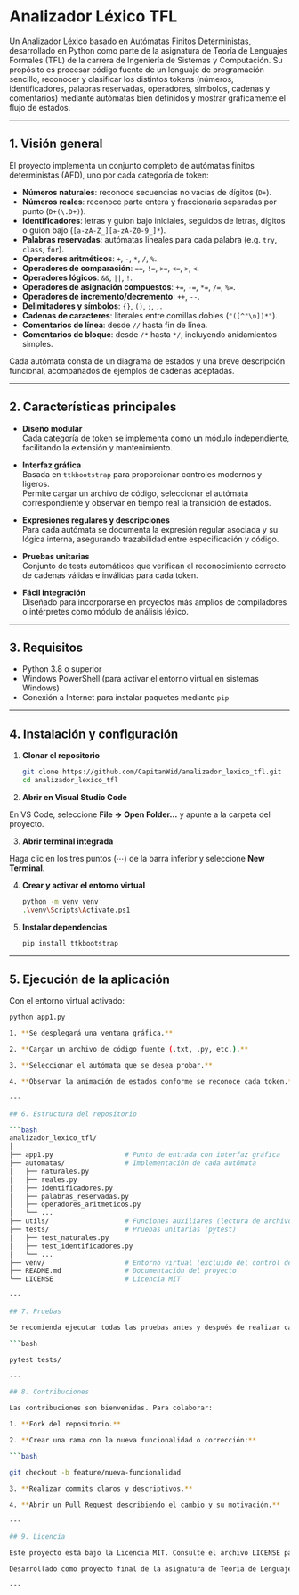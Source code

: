 # Analizador Léxico TFL

Un Analizador Léxico basado en Autómatas Finitos Deterministas, desarrollado en Python como parte de la asignatura de Teoría de Lenguajes Formales (TFL) de la carrera de Ingeniería de Sistemas y Computación. Su propósito es procesar código fuente de un lenguaje de programación sencillo, reconocer y clasificar los distintos tokens (números, identificadores, palabras reservadas, operadores, símbolos, cadenas y comentarios) mediante autómatas bien definidos y mostrar gráficamente el flujo de estados.

---

## 1. Visión general

El proyecto implementa un conjunto completo de autómatas finitos deterministas (AFD), uno por cada categoría de token:

- **Números naturales**: reconoce secuencias no vacías de dígitos (`D+`).
- **Números reales**: reconoce parte entera y fraccionaria separadas por punto (`D+(\.D+)`).
- **Identificadores**: letras y guion bajo iniciales, seguidos de letras, dígitos o guion bajo (`[a-zA-Z_][a-zA-Z0-9_]*`).
- **Palabras reservadas**: autómatas lineales para cada palabra (e.g. `try`, `class`, `for`).
- **Operadores aritméticos**: `+`, `-`, `*`, `/`, `%`.
- **Operadores de comparación**: `==`, `!=`, `>=`, `<=`, `>`, `<`.
- **Operadores lógicos**: `&&`, `||`, `!`.
- **Operadores de asignación compuestos**: `+=`, `-=`, `*=`, `/=`, `%=`.
- **Operadores de incremento/decremento**: `++`, `--`.
- **Delimitadores y símbolos**: `{}`, `()`, `;`, `,`.
- **Cadenas de caracteres**: literales entre comillas dobles (`"([^"\n])*"`).
- **Comentarios de línea**: desde `//` hasta fin de línea.
- **Comentarios de bloque**: desde `/*` hasta `*/`, incluyendo anidamientos simples.

Cada autómata consta de un diagrama de estados y una breve descripción funcional, acompañados de ejemplos de cadenas aceptadas.

---

## 2. Características principales

- **Diseño modular**  
  Cada categoría de token se implementa como un módulo independiente, facilitando la extensión y mantenimiento.

- **Interfaz gráfica**  
  Basada en `ttkbootstrap` para proporcionar controles modernos y ligeros.  
  Permite cargar un archivo de código, seleccionar el autómata correspondiente y observar en tiempo real la transición de estados.

- **Expresiones regulares y descripciones**  
  Para cada autómata se documenta la expresión regular asociada y su lógica interna, asegurando trazabilidad entre especificación y código.

- **Pruebas unitarias**  
  Conjunto de tests automáticos que verifican el reconocimiento correcto de cadenas válidas e inválidas para cada token.

- **Fácil integración**  
  Diseñado para incorporarse en proyectos más amplios de compiladores o intérpretes como módulo de análisis léxico.

---

## 3. Requisitos

- Python 3.8 o superior  
- Windows PowerShell (para activar el entorno virtual en sistemas Windows)  
- Conexión a Internet para instalar paquetes mediante `pip`

---

## 4. Instalación y configuración

1. **Clonar el repositorio**  
   ```bash
   git clone https://github.com/CapitanWid/analizador_lexico_tfl.git
   cd analizador_lexico_tfl

2. **Abrir en Visual Studio Code**

En VS Code, seleccione **File → Open Folder…** y apunte a la carpeta del proyecto.

3. **Abrir terminal integrada**

Haga clic en los tres puntos (⋯) de la barra inferior y seleccione **New Terminal**.

4. **Crear y activar el entorno virtual**
   ```bash
   python -m venv venv
   .\venv\Scripts\Activate.ps1

5. **Instalar dependencias**
   ```bash
   pip install ttkbootstrap

---

## 5. Ejecución de la aplicación

Con el entorno virtual activado:

```bash
python app1.py

1. **Se desplegará una ventana gráfica.**

2. **Cargar un archivo de código fuente (.txt, .py, etc.).**

3. **Seleccionar el autómata que se desea probar.**

4. **Observar la animación de estados conforme se reconoce cada token.**

---

## 6. Estructura del repositorio

```bash
analizador_lexico_tfl/
│
├── app1.py                  # Punto de entrada con interfaz gráfica
├── automatas/               # Implementación de cada autómata
│   ├── naturales.py
│   ├── reales.py
│   ├── identificadores.py
│   ├── palabras_reservadas.py
│   ├── operadores_aritmeticos.py
│   └── ...
├── utils/                   # Funciones auxiliares (lectura de archivo, logging, GUI helpers)
├── tests/                   # Pruebas unitarias (pytest)
│   ├── test_naturales.py
│   ├── test_identificadores.py
│   └── ...
├── venv/                    # Entorno virtual (excluido del control de versiones)
├── README.md                # Documentación del proyecto
└── LICENSE                  # Licencia MIT

---

## 7. Pruebas

Se recomienda ejecutar todas las pruebas antes y después de realizar cambios significativos:

```bash

pytest tests/

---

## 8. Contribuciones

Las contribuciones son bienvenidas. Para colaborar:

1. **Fork del repositorio.**

2. **Crear una rama con la nueva funcionalidad o corrección:**

```bash

git checkout -b feature/nueva-funcionalidad

3. **Realizar commits claros y descriptivos.**

4. **Abrir un Pull Request describiendo el cambio y su motivación.**

---

## 9. Licencia

Este proyecto está bajo la Licencia MIT. Consulte el archivo LICENSE para más detalles.

Desarrollado como proyecto final de la asignatura de Teoría de Lenguajes Formales, Universidad del Quindío.

---